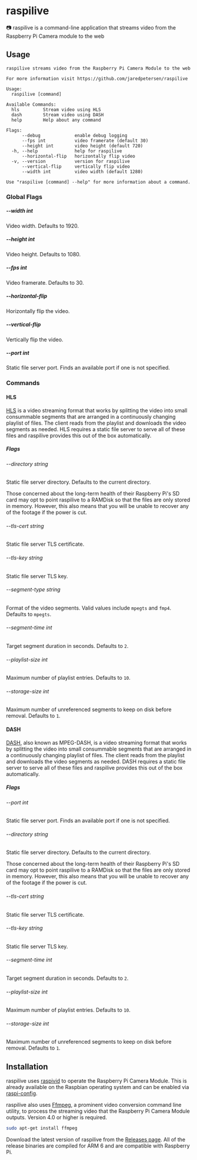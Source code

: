 # raspilive
📷 raspilive is a command-line application that streams video from the Raspberry Pi Camera module to the web

## Usage
```
raspilive streams video from the Raspberry Pi Camera Module to the web

For more information visit https://github.com/jaredpetersen/raspilive

Usage:
  raspilive [command]

Available Commands:
  hls         Stream video using HLS
  dash        Stream video using DASH
  help        Help about any command

Flags:
      --debug             enable debug logging
      --fps int           video framerate (default 30)
      --height int        video height (default 720)
  -h, --help              help for raspilive
      --horizontal-flip   horizontally flip video
  -v, --version           version for raspilive
      --vertical-flip     vertically flip video
      --width int         video width (default 1280)

Use "raspilive [command] --help" for more information about a command.
```

### Global Flags
##### --width int
Video width. Defaults to 1920.

##### --height int
Video height. Defaults to 1080.

##### --fps int
Video framerate. Defaults to 30.

##### --horizontal-flip
Horizontally flip the video.

##### --vertical-flip
Vertically flip the video.

##### --port int
Static file server port. Finds an available port if one is not specified.

### Commands
#### HLS
[HLS](https://en.wikipedia.org/wiki/HTTP_Live_Streaming) is a video streaming format that works by splitting the video
into small consummable segments that are arranged in a continuously changing playlist of files. The client reads from
the playlist and downloads the video segments as needed. HLS requires a static file server to serve all of these files
and raspilive provides this out of the box automatically.

##### Flags
###### --directory string
Static file server directory. Defaults to the current directory.

Those concerned about the long-term health of their Raspberry Pi's SD card may opt to point raspilive to a RAMDisk so
that the files are only stored in memory. However, this also means that you will be unable to recover any of the 
footage if the power is cut.

###### --tls-cert string
Static file server TLS certificate.

###### --tls-key string
Static file server TLS key.

###### --segment-type string
Format of the video segments. Valid values include `mpegts` and `fmp4`. Defaults to `mpegts`.

###### --segment-time int
Target segment duration in seconds. Defaults to `2`.

###### --playlist-size int
Maximum number of playlist entries. Defaults to `10`.

###### --storage-size int
Maximum number of unreferenced segments to keep on disk before removal. Defaults to `1`.

#### DASH
[DASH](https://en.wikipedia.org/wiki/Dynamic_Adaptive_Streaming_over_HTTP), also known as MPEG-DASH, is a video
streaming format that works by splitting the video into small consummable segments that are arranged in a continuously
changing playlist of files. The client reads from the playlist and downloads the video segments as needed. DASH
requires a static file server to serve all of these files and raspilive provides this out of the box automatically.

##### Flags
###### --port int
Static file server port. Finds an available port if one is not specified.

###### --directory string
Static file server directory. Defaults to the current directory.

Those concerned about the long-term health of their Raspberry Pi's SD card may opt to point raspilive to a RAMDisk so
that the files are only stored in memory. However, this also means that you will be unable to recover any of the 
footage if the power is cut.

###### --tls-cert string
Static file server TLS certificate.

###### --tls-key string
Static file server TLS key.

###### --segment-time int
Target segment duration in seconds. Defaults to `2`.

###### --playlist-size int
Maximum number of playlist entries. Defaults to `10`.

###### --storage-size int
Maximum number of unreferenced segments to keep on disk before removal. Defaults to `1`.

## Installation
raspilive uses [raspivid](https://www.raspberrypi.org/documentation/usage/camera/raspicam/raspivid.md) to operate the
Raspberry Pi Camera Module. This is already available on the Raspbian operating system and can be enabled via 
[raspi-config](https://www.raspberrypi.org/documentation/configuration/raspi-config.md).

raspilive also uses [Ffmpeg](https://ffmpeg.org/), a prominent video conversion command line utility, to process the
streaming video that the Raspberry Pi Camera Module outputs. Version 4.0 or higher is required.
```zsh
sudo apt-get install ffmpeg
```

Download the latest version of raspilive from the [Releases page](https://github.com/jaredpetersen/raspi-live/releases).
All of the release binaries are compiled for ARM 6 and are compatible with Raspberry Pi.
